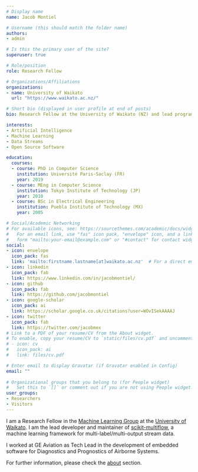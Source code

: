 ```yaml
---
# Display name
name: Jacob Montiel

# Username (this should match the folder name)
authors:
- admin

# Is this the primary user of the site?
superuser: true

# Role/position
role: Research Fellow

# Organizations/Affiliations
organizations:
- name: University of Waikato
  url: "https://www.waikato.ac.nz/"

# Short bio (displayed in user profile at end of posts)
bio: Research Fellow at the University of Waikato (NZ) and lead programmer of scikit-multiflow.

interests:
- Artificial Intelligence
- Machine Learning
- Data Streams
- Open Source Software

education:
  courses:
  - course: PhD in Computer Science
    institution: Université Paris-Saclay (FR)
    year: 2019
  - course: MEng in Computer Science
    institution: Tokyo Institute of Technology (JP)
    year: 2010
  - course: BSc in Electrical Engineering
    institution: Puebla Institute of Technology (MX)
    year: 2005

# Social/Academic Networking
# For available icons, see: https://sourcethemes.com/academic/docs/widgets/#icons
#   For an email link, use "fas" icon pack, "envelope" icon, and a link in the
#   form "mailto:your-email@example.com" or "#contact" for contact widget.
social:
- icon: envelope
  icon_pack: fas
  link: 'mailto:firstname.lastname[at]waikato.ac.nz'  # For a direct email link, use "mailto:test@example.org".
- icon: linkedin
  icon_pack: fab
  link: https://www.linkedin.com/in/jacobmontiel/
- icon: github
  icon_pack: fab
  link: https://github.com/jacobmontiel
- icon: google-scholar
  icon_pack: ai
  link: https://scholar.google.co.uk/citations?user=WOvISekAAAAJ
- icon: twitter
  icon_pack: fab
  link: https://twitter.com/jacobmex
# Link to a PDF of your resume/CV from the About widget.
# To enable, copy your resume/CV to `static/files/cv.pdf` and uncomment the lines below.  
# - icon: cv
#   icon_pack: ai
#   link: files/cv.pdf

# Enter email to display Gravatar (if Gravatar enabled in Config)
email: ""
  
# Organizational groups that you belong to (for People widget)
#   Set this to `[]` or comment out if you are not using People widget.  
user_groups:
- Researchers
- Visitors
---
```

I am a Research Fellow in the [Machine Learning Group](https://www.cs.waikato.ac.nz/~ml/) at the [University of Waikato](https://www.waikato.ac.nz/). I am the lead developer and maintainer of [scikit-multiflow](https://scikit-multiflow.github.io/), a machine learning framework for multi-label/multi-output stream data.

I worked at GE Aviation as Tech Lead in the development of embedded software for Diagnostics and Prognostics of Airborne Systems.

For further information, please check the [about](/about) section.